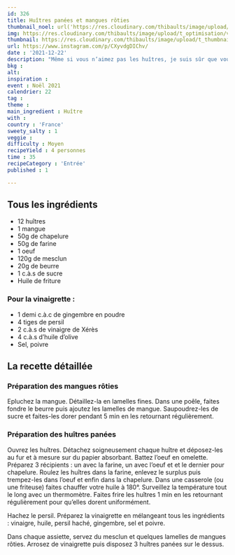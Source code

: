 ```yaml
---
id: 326
title: Huîtres panées et mangues rôties
thumbnail_noel: url('https://res.cloudinary.com/thibaults/image/upload/t_carre/v1640190732/Recipes/20211222_huitres_panees_mangues_roties.jpg')
img: https://res.cloudinary.com/thibaults/image/upload/t_optimisation/v1640190732/Recipes/20211222_huitres_panees_mangues_roties.jpg
thumbnail: https://res.cloudinary.com/thibaults/image/upload/t_thumbnail_josie/v1640190732/Recipes/20211222_huitres_panees_mangues_roties.jpg
url: https://www.instagram.com/p/CXyvdgDIChv/
date : '2021-12-22'
description: "Même si vous n’aimez pas les huîtres, je suis sûr que vous allez vous régaler !"
bkg : 
alt: 
inspiration :
event : Noël 2021
calendrier: 22
tag : 
theme :
main_ingredient : Huître
with : 
country : 'France'
sweety_salty : 1
veggie : 
difficulty : Moyen
recipeYield : 4 personnes
time : 35
recipeCategory : 'Entrée'
published : 1

---
```

## Tous les ingrédients
 - 12 huîtres
 - 1 mangue
 - 50g de chapelure
 - 50g de farine
 - 1 oeuf
 - 120g de mesclun
 - 20g de beurre
 - 1 c.à.s de sucre
 - Huile de friture

### Pour la vinaigrette :
 - 1 demi c.à.c de gingembre en poudre
 - 4 tiges de persil
 - 2 c.à.s de vinaigre de Xérès
 - 4 c.à.s d’huile d’olive
 - Sel, poivre

## La recette détaillée
### Préparation des mangues rôties
Epluchez la mangue. Détaillez-la en lamelles fines. Dans une poêle, faites fondre le beurre puis ajoutez les lamelles de mangue. Saupoudrez-les de sucre et faites-les dorer pendant 5 min en les retournant régulièrement.

### Préparation des huîtres panées
Ouvrez les huîtres. Détachez soigneusement chaque huître et déposez-les au fur et à mesure sur du papier absorbant. Battez l’oeuf en omelette. Préparez 3 récipients : un avec la farine, un avec l’oeuf et et le dernier pour chapelure. Roulez les huîtres dans la farine, enlevez le surplus puis trempez-les dans l’oeuf et enfin dans la chapelure. Dans une casserole (ou une friteuse) faites chauffer votre huile à 180°. Surveillez la température tout le long avec un thermomètre. Faites frire les huîtres 1 min en les retournant régulièrement pour qu’elles dorent uniformément.

Hachez le persil. Préparez la vinaigrette en mélangeant tous les ingrédients : vinaigre, huile, persil haché, gingembre, sel et poivre.

Dans chaque assiette, servez du mesclun et quelques lamelles de mangues rôties. Arrosez de vinaigrette puis disposez 3 huîtres panées sur le dessus.